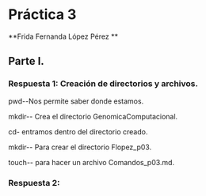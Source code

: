 # Práctica 3 
**Frida Fernanda López Pérez **

## Parte I. 
### Respuesta 1: Creación de directorios y archivos.

<p>pwd--Nos permite saber donde estamos.</p>
<p>mkdir-- Crea el directorio GenomicaComputacional.</p>
<p>cd- entramos dentro del directorio creado.</p>
<p>mkdir-- Para crear el directorio Flopez_p03.</p>
<p>touch-- para hacer un archivo Comandos_p03.md.</p>

### Respuesta 2:

